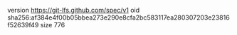 version https://git-lfs.github.com/spec/v1
oid sha256:af384e4f00b05bbea273e290e8cfa2bc583117ea280307203e23816f52639f49
size 776
